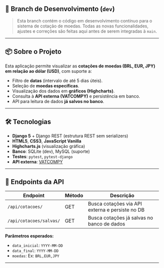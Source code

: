 ## 🚧 Branch de Desenvolvimento (`dev`)

> Esta branch contém o código em desenvolvimento contínuo para o sistema de cotação de moedas. Todas as novas funcionalidades, ajustes e correções são feitas aqui antes de serem integradas à `main`.

---

## 📦 Sobre o Projeto

Esta aplicação permite visualizar as **cotações de moedas (BRL, EUR, JPY) em relação ao dólar (USD)**, com suporte a:

- Filtro de **datas** (intervalo de até 5 dias úteis).
- Seleção de **moedas específicas**.
- Visualização dos dados em **gráficos (Highcharts)**.
- Consulta à **API externa (VATCOMPY)** e persistência em banco.
- API para leitura de dados **já salvos no banco**.

---

## 🛠 Tecnologias

- **Django 5** + Django REST (estrutura REST sem serializers)
- **HTML5**, **CSS3**, **JavaScript Vanilla**
- **Highcharts.js** (visualização gráfica)
- **Banco**: SQLite (dev), MySQL (suporte)
- **Testes**: `pytest`, `pytest-django`
- **API externa**: [VATCOMPY](https://www.vatcomply.com/documentation)

---

## 📌 Endpoints da API

| Endpoint                      | Método | Descrição                                         |
|------------------------------|--------|---------------------------------------------------|
| `/api/cotacoes/`             | GET    | Busca cotações via API externa e persiste no DB   |
| `/api/cotacoes/salvas/`      | GET    | Busca cotações já salvas no banco de dados        |

**Parâmetros esperados:**

- `data_inicial`: `YYYY-MM-DD`
- `data_final`: `YYYY-MM-DD`
- `moedas`: Ex: `BRL,EUR,JPY`

---

